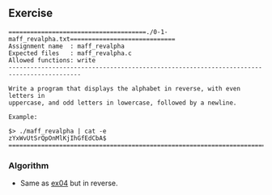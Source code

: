 ## Exercise

```
======================================./0-1-maff_revalpha.txt=============================
Assignment name  : maff_revalpha
Expected files   : maff_revalpha.c
Allowed functions: write
------------------------------------------------------------------------------------------

Write a program that displays the alphabet in reverse, with even letters in
uppercase, and odd letters in lowercase, followed by a newline.

Example:

$> ./maff_revalpha | cat -e
zYxWvUtSrQpOnMlKjIhGfEdCbA$
==========================================================================================
```

### Algorithm

- Same as [ex04](https://github.com/Abdelghafour2001/CS/tree/master/1337/EXAMES/exam00/ex04) but in reverse.
